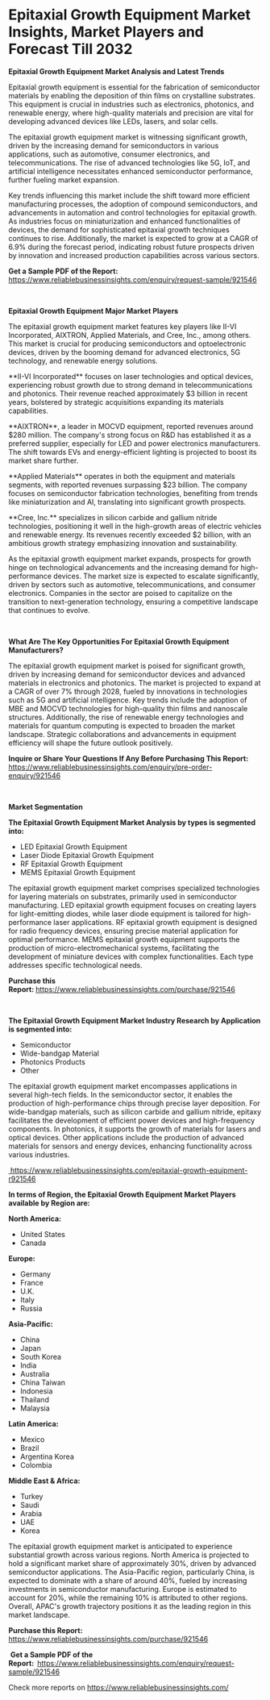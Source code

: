 <p><h1>Epitaxial Growth Equipment Market Insights, Market Players and Forecast Till 2032</h1></p><p><strong>Epitaxial Growth Equipment Market Analysis and Latest Trends</strong></p>
<p><p>Epitaxial growth equipment is essential for the fabrication of semiconductor materials by enabling the deposition of thin films on crystalline substrates. This equipment is crucial in industries such as electronics, photonics, and renewable energy, where high-quality materials and precision are vital for developing advanced devices like LEDs, lasers, and solar cells.</p><p>The epitaxial growth equipment market is witnessing significant growth, driven by the increasing demand for semiconductors in various applications, such as automotive, consumer electronics, and telecommunications. The rise of advanced technologies like 5G, IoT, and artificial intelligence necessitates enhanced semiconductor performance, further fueling market expansion.</p><p>Key trends influencing this market include the shift toward more efficient manufacturing processes, the adoption of compound semiconductors, and advancements in automation and control technologies for epitaxial growth. As industries focus on miniaturization and enhanced functionalities of devices, the demand for sophisticated epitaxial growth techniques continues to rise. Additionally, the market is expected to grow at a CAGR of 6.9% during the forecast period, indicating robust future prospects driven by innovation and increased production capabilities across various sectors.</p></p>
<p><strong>Get a Sample PDF of the Report:&nbsp;</strong> <a href="https://www.reliablebusinessinsights.com/enquiry/request-sample/921546?utm_campaign=2397&utm_medium=2&utm_source=Github&utm_content=ia&utm_term=12022025&utm_id=epitaxial-growth-equipment">https://www.reliablebusinessinsights.com/enquiry/request-sample/921546</a></p>
<p>&nbsp;</p>
<p><strong>Epitaxial Growth Equipment Major Market Players</strong></p>
<p><p>The epitaxial growth equipment market features key players like II-VI Incorporated, AIXTRON, Applied Materials, and Cree, Inc., among others. This market is crucial for producing semiconductors and optoelectronic devices, driven by the booming demand for advanced electronics, 5G technology, and renewable energy solutions.</p><p>**II-VI Incorporated** focuses on laser technologies and optical devices, experiencing robust growth due to strong demand in telecommunications and photonics. Their revenue reached approximately $3 billion in recent years, bolstered by strategic acquisitions expanding its materials capabilities.</p><p>**AIXTRON**, a leader in MOCVD equipment, reported revenues around $280 million. The company's strong focus on R&D has established it as a preferred supplier, especially for LED and power electronics manufacturers. The shift towards EVs and energy-efficient lighting is projected to boost its market share further.</p><p>**Applied Materials** operates in both the equipment and materials segments, with reported revenues surpassing $23 billion. The company focuses on semiconductor fabrication technologies, benefiting from trends like miniaturization and AI, translating into significant growth prospects.</p><p>**Cree, Inc.** specializes in silicon carbide and gallium nitride technologies, positioning it well in the high-growth areas of electric vehicles and renewable energy. Its revenues recently exceeded $2 billion, with an ambitious growth strategy emphasizing innovation and sustainability.</p><p>As the epitaxial growth equipment market expands, prospects for growth hinge on technological advancements and the increasing demand for high-performance devices. The market size is expected to escalate significantly, driven by sectors such as automotive, telecommunications, and consumer electronics. Companies in the sector are poised to capitalize on the transition to next-generation technology, ensuring a competitive landscape that continues to evolve.</p></p>
<p>&nbsp;</p>
<p><strong>What Are The Key Opportunities For Epitaxial Growth Equipment Manufacturers?</strong></p>
<p><p>The epitaxial growth equipment market is poised for significant growth, driven by increasing demand for semiconductor devices and advanced materials in electronics and photonics. The market is projected to expand at a CAGR of over 7% through 2028, fueled by innovations in technologies such as 5G and artificial intelligence. Key trends include the adoption of MBE and MOCVD technologies for high-quality thin films and nanoscale structures. Additionally, the rise of renewable energy technologies and materials for quantum computing is expected to broaden the market landscape. Strategic collaborations and advancements in equipment efficiency will shape the future outlook positively.</p></p>
<p><strong>Inquire or Share Your Questions If Any Before Purchasing This Report:</strong> <a href="https://www.reliablebusinessinsights.com/enquiry/pre-order-enquiry/921546?utm_campaign=2397&utm_medium=2&utm_source=Github&utm_content=ia&utm_term=12022025&utm_id=epitaxial-growth-equipment">https://www.reliablebusinessinsights.com/enquiry/pre-order-enquiry/921546</a></p>
<p>&nbsp;</p>
<p><strong>Market Segmentation</strong></p>
<p><strong>The Epitaxial Growth Equipment Market Analysis by types is segmented into:</strong></p>
<p><ul><li>LED Epitaxial Growth Equipment</li><li>Laser Diode Epitaxial Growth Equipment</li><li>RF Epitaxial Growth Equipment</li><li>MEMS Epitaxial Growth Equipment</li></ul></p>
<p><p>The epitaxial growth equipment market comprises specialized technologies for layering materials on substrates, primarily used in semiconductor manufacturing. LED epitaxial growth equipment focuses on creating layers for light-emitting diodes, while laser diode equipment is tailored for high-performance laser applications. RF epitaxial growth equipment is designed for radio frequency devices, ensuring precise material application for optimal performance. MEMS epitaxial growth equipment supports the production of micro-electromechanical systems, facilitating the development of miniature devices with complex functionalities. Each type addresses specific technological needs.</p></p>
<p><strong>Purchase this Report:&nbsp;</strong><a href="https://www.reliablebusinessinsights.com/purchase/921546?utm_campaign=2397&utm_medium=2&utm_source=Github&utm_content=ia&utm_term=12022025&utm_id=epitaxial-growth-equipment">https://www.reliablebusinessinsights.com/purchase/921546</a></p>
<p>&nbsp;</p>
<p><strong>The Epitaxial Growth Equipment Market Industry Research by Application is segmented into:</strong></p>
<p><ul><li>Semiconductor</li><li>Wide-bandgap Material</li><li>Photonics Products</li><li>Other</li></ul></p>
<p><p>The epitaxial growth equipment market encompasses applications in several high-tech fields. In the semiconductor sector, it enables the production of high-performance chips through precise layer deposition. For wide-bandgap materials, such as silicon carbide and gallium nitride, epitaxy facilitates the development of efficient power devices and high-frequency components. In photonics, it supports the growth of materials for lasers and optical devices. Other applications include the production of advanced materials for sensors and energy devices, enhancing functionality across various industries.</p></p>
<p><a href="https://www.reliablebusinessinsights.com/epitaxial-growth-equipment-r921546?utm_campaign=2397&utm_medium=2&utm_source=Github&utm_content=ia&utm_term=12022025&utm_id=epitaxial-growth-equipment">&nbsp;https://www.reliablebusinessinsights.com/epitaxial-growth-equipment-r921546</a></p>
<p><strong>In terms of Region, the Epitaxial Growth Equipment Market Players available by Region are:</strong></p>
<p>
    <p> <strong> North America: </strong>
        <ul>
            <li>United States</li>
            <li>Canada</li>
        </ul>
        </p> 
    <p> <strong> Europe: </strong>
        <ul>
            <li>Germany</li>
            <li>France</li>
            <li>U.K.</li>
            <li>Italy</li>
            <li>Russia</li>
        </ul>
        </p> 
    <p> <strong> Asia-Pacific: </strong>
        <ul>
            <li>China</li>
            <li>Japan</li>
            <li>South Korea</li>
            <li>India</li>
            <li>Australia</li>
            <li>China Taiwan</li>
            <li>Indonesia</li>
            <li>Thailand</li>
            <li>Malaysia</li>
        </ul>
        </p> 
    <p> <strong> Latin America: </strong>
        <ul>
            <li>Mexico</li>
            <li>Brazil</li>
            <li>Argentina Korea</li>
            <li>Colombia</li>
        </ul>
        </p> 
    <p> <strong> Middle East & Africa: </strong>
        <ul>
            <li>Turkey</li>
            <li>Saudi</li>
            <li>Arabia</li>
            <li>UAE</li>
            <li>Korea</li>
        </ul>
    </p>
    </p>
<p><p>The epitaxial growth equipment market is anticipated to experience substantial growth across various regions. North America is projected to hold a significant market share of approximately 30%, driven by advanced semiconductor applications. The Asia-Pacific region, particularly China, is expected to dominate with a share of around 40%, fueled by increasing investments in semiconductor manufacturing. Europe is estimated to account for 20%, while the remaining 10% is attributed to other regions. Overall, APAC's growth trajectory positions it as the leading region in this market landscape.</p></p>
<p><strong>Purchase this Report: </strong><a href="https://www.reliablebusinessinsights.com/purchase/921546?utm_campaign=2397&utm_medium=2&utm_source=Github&utm_content=ia&utm_term=12022025&utm_id=epitaxial-growth-equipment">https://www.reliablebusinessinsights.com/purchase/921546</a></p>
<p>&nbsp;<strong>Get a Sample PDF of the Report:&nbsp;&nbsp;</strong><a href="https://www.reliablebusinessinsights.com/enquiry/request-sample/921546?utm_campaign=2397&utm_medium=2&utm_source=Github&utm_content=ia&utm_term=12022025&utm_id=epitaxial-growth-equipment">https://www.reliablebusinessinsights.com/enquiry/request-sample/921546</a></p>
<p><strong></strong></p>
<p>Check more reports on <a href="https://www.reliablebusinessinsights.com/?utm_campaign=2397&utm_medium=2&utm_source=Github&utm_content=ia&utm_term=12022025&utm_id=epitaxial-growth-equipment">https://www.reliablebusinessinsights.com/</a></p>